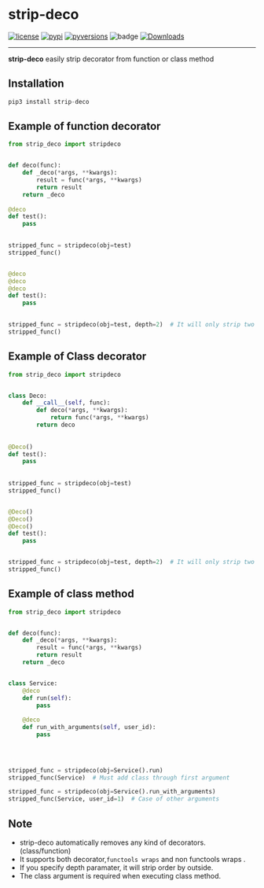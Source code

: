 # strip-deco
[![license]](/LICENSE)
[![pypi]](https://pypi.org/project/strip-deco/)
[![pyversions]](http://pypi.python.org/pypi/strip-deco)
![badge](https://action-badges.now.sh/teamhide/strip-deco)
[![Downloads](https://pepy.tech/badge/strip-deco)](https://pepy.tech/project/strip-deco)

---

**strip-deco** easily strip decorator from function or class method

## Installation

```python
pip3 install strip-deco
```

## Example of function decorator
```python
from strip_deco import stripdeco


def deco(func):
    def _deco(*args, **kwargs):
        result = func(*args, **kwargs)
        return result
    return _deco
    
@deco
def test():
    pass
    

stripped_func = stripdeco(obj=test)
stripped_func()


@deco
@deco
@deco
def test():
    pass
    

stripped_func = stripdeco(obj=test, depth=2)  # It will only strip two decorator
stripped_func()
```

## Example of Class decorator
```python
from strip_deco import stripdeco


class Deco:
    def __call__(self, func):
        def deco(*args, **kwargs):
            return func(*args, **kwargs)
        return deco
       
 
@Deco()
def test():
    pass
    
    
stripped_func = stripdeco(obj=test)
stripped_func()


@Deco()
@Deco()
@Deco()
def test():
    pass


stripped_func = stripdeco(obj=test, depth=2)  # It will only strip two decorator
stripped_func()
```

## Example of class method
```python
from strip_deco import stripdeco


def deco(func):
    def _deco(*args, **kwargs):
        result = func(*args, **kwargs)
        return result
    return _deco


class Service:
    @deco
    def run(self):
        pass
    
    @deco
    def run_with_arguments(self, user_id):
        pass


        
        
stripped_func = stripdeco(obj=Service().run)
stripped_func(Service)  # Must add class through first argument

stripped_func = stripdeco(obj=Service().run_with_arguments)
stripped_func(Service, user_id=1)  # Case of other arguments
```

## Note

- strip-deco automatically removes  any kind of decorators. (class/function)
- It supports both decorator,`functools wraps` and non functools wraps .
- If you specify depth paramater, it will strip order by outside.
- The class argument is required when executing class method.


[license]: https://img.shields.io/badge/License-GPLv3-blue.svg
[pypi]: https://img.shields.io/pypi/v/strip-deco
[pyversions]: https://img.shields.io/pypi/pyversions/strip-deco